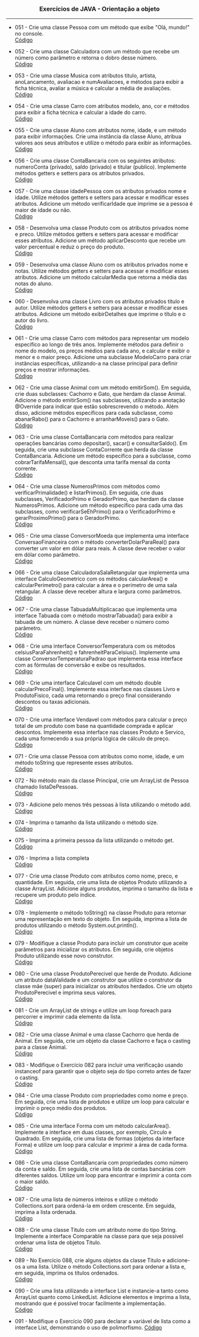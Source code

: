 <h3 align="center">Exercícios de JAVA - Orientação a objeto</h3>
<hr>

- 051 - Crie uma classe Pessoa com um método que exibe "Olá, mundo!" no console.  
[Código](https://github.com/julianoacs/Exercicios/blob/main/Exercicios/051/Main.java)

- 052 - Crie uma classe Calculadora com um método que recebe um número como parâmetro e retorna o dobro desse número.  
[Código](https://github.com/julianoacs/Exercicios/blob/main/Exercicios/052/Main.java)

- 053 - Crie uma classe Musica com atributos titulo, artista, anoLancamento, avaliacao e numAvaliacoes, e métodos para exibir a ficha técnica, avaliar a música e calcular a média de avaliações.  
[Código](https://github.com/julianoacs/Exercicios/blob/main/Exercicios/053/Main.java)

- 054 - Crie uma classe Carro com atributos modelo, ano, cor e métodos para exibir a ficha técnica e calcular a idade do carro.  
[Código](https://github.com/julianoacs/Exercicios/blob/main/Exercicios/054/Main.java)

- 055 - Crie uma classe Aluno com atributos nome, idade, e um método para exibir informações. Crie uma instância da classe Aluno, atribua valores aos seus atributos e utilize o método para exibir as informações.  
[Código](https://github.com/julianoacs/Exercicios/blob/main/Exercicios/055/Main.java)

- 056 - Crie uma classe ContaBancaria com os seguintes atributos: numeroConta (privado), saldo (privado) e titular (publico). Implemente métodos getters e setters para os atributos privados.  
[Código](https://github.com/julianoacs/Exercicios/blob/main/Exercicios/056/Main.java)

- 057 - Crie uma classe idadePessoa com os atributos privados nome e idade. Utilize métodos getters e setters para acessar e modificar esses atributos. Adicione um método verificarIdade que imprime se a pessoa é maior de idade ou não.  
[Código](https://github.com/julianoacs/Exercicios/blob/main/Exercicios/057/Main.java)

- 058 - Desenvolva uma classe Produto com os atributos privados nome e preco. Utilize métodos getters e setters para acessar e modificar esses atributos. Adicione um método aplicarDesconto que recebe um valor percentual e reduz o preço do produto.  
[Código](https://github.com/julianoacs/Exercicios/blob/main/Exercicios/058/Main.java)

- 059 - Desenvolva uma classe Aluno com os atributos privados nome e notas. Utilize métodos getters e setters para acessar e modificar esses atributos. Adicione um método calcularMedia que retorna a média das notas do aluno.  
[Código](https://github.com/julianoacs/Exercicios/blob/main/Exercicios/059/Main.java)

- 060 - Desenvolva uma classe Livro com os atributos privados titulo e autor. Utilize métodos getters e setters para acessar e modificar esses atributos. Adicione um método exibirDetalhes que imprime o título e o autor do livro.  
[Código](https://github.com/julianoacs/Exercicios/blob/main/Exercicios/060/Main.java)

- 061 - Crie uma classe Carro com métodos para representar um modelo específico ao longo de três anos. Implemente métodos para definir o nome do modelo, os preços médios para cada ano, e calcular e exibir o menor e o maior preço. Adicione uma subclasse ModeloCarro para criar instâncias específicas, utilizando-a na classe principal para definir preços e mostrar informações.  
[Código](https://github.com/julianoacs/Exercicios/blob/main/Exercicios/061/Main.java)

- 062 - Crie uma classe Animal com um método emitirSom(). Em seguida, crie duas subclasses: Cachorro e Gato, que herdam da classe Animal. Adicione o método emitirSom() nas subclasses, utilizando a anotação @Override para indicar que estão sobrescrevendo o método. Além disso, adicione métodos específicos para cada subclasse, como abanarRabo() para o Cachorro e arranharMoveis() para o Gato.  
[Código](https://github.com/julianoacs/Exercicios/blob/main/Exercicios/062/Main.java)

- 063 - Crie uma classe ContaBancaria com métodos para realizar operações bancárias como depositar(), sacar() e consultarSaldo(). Em seguida, crie uma subclasse ContaCorrente que herda da classe ContaBancaria. Adicione um método específico para a subclasse, como cobrarTarifaMensal(), que desconta uma tarifa mensal da conta corrente.  
[Código](https://github.com/julianoacs/Exercicios/blob/main/Exercicios/063/Main.java)

- 064 - Crie uma classe NumerosPrimos com métodos como verificarPrimalidade() e listarPrimos(). Em seguida, crie duas subclasses, VerificadorPrimo e GeradorPrimo, que herdam da classe NumerosPrimos. Adicione um método específico para cada uma das subclasses, como verificarSeEhPrimo() para o VerificadorPrimo e gerarProximoPrimo() para o GeradorPrimo.  
[Código](https://github.com/julianoacs/Exercicios/blob/main/Exercicios/064/Main.java)

- 065 - Crie uma classe ConversorMoeda que implementa uma interface ConversaoFinanceira com o método converterDolarParaReal() para converter um valor em dólar para reais. A classe deve receber o valor em dólar como parâmetro.  
[Código](https://github.com/julianoacs/Exercicios/blob/main/Exercicios/065/Main.java)

- 066 - Crie uma classe CalculadoraSalaRetangular que implementa uma interface CalculoGeometrico com os métodos calcularArea() e calcularPerimetro() para calcular a área e o perímetro de uma sala retangular. A classe deve receber altura e largura como parâmetros.  
[Código](https://github.com/julianoacs/Exercicios/blob/main/Exercicios/066/Main.java)

- 067 - Crie uma classe TabuadaMultiplicacao que implementa uma interface Tabuada com o método mostrarTabuada() para exibir a tabuada de um número. A classe deve receber o número como parâmetro.  
[Código](https://github.com/julianoacs/Exercicios/blob/main/Exercicios/067/Main.java)

- 068 - Crie uma interface ConversorTemperatura com os métodos celsiusParaFahrenheit() e fahrenheitParaCelsius(). Implemente uma classe ConversorTemperaturaPadrao que implementa essa interface com as fórmulas de conversão e exibe os resultados.  
[Código](https://github.com/julianoacs/Exercicios/blob/main/Exercicios/068/Main.java)

- 069 - Crie uma interface Calculavel com um método double calcularPrecoFinal(). Implemente essa interface nas classes Livro e ProdutoFisico, cada uma retornando o preço final considerando descontos ou taxas adicionais.  
[Código](https://github.com/julianoacs/Exercicios/blob/main/Exercicios/069/Main.java)

- 070 - Crie uma interface Vendavel com métodos para calcular o preço total de um produto com base na quantidade comprada e aplicar descontos. Implemente essa interface nas classes Produto e Servico, cada uma fornecendo a sua própria lógica de cálculo de preço.  
[Código](https://github.com/julianoacs/Exercicios/blob/main/Exercicios/070/Main.java)

- 071 - Crie uma classe Pessoa com atributos como nome, idade, e um método toString que represente esses atributos.  
[Código](https://github.com/julianoacs/Exercicios/blob/main/Exercicios/071/Main.java)

- 072 - No método main da classe Principal, crie um ArrayList de Pessoa chamado listaDePessoas.  
[Código](https://github.com/julianoacs/Exercicios/blob/main/Exercicios/072/Main.java)

- 073 - Adicione pelo menos três pessoas à lista utilizando o método add.  
[Código](https://github.com/julianoacs/Exercicios/blob/main/Exercicios/073/Main.java)

- 074 - Imprima o tamanho da lista utilizando o método size.  
[Código](https://github.com/julianoacs/Exercicios/blob/main/Exercicios/074/Main.java)

- 075 - Imprima a primeira pessoa da lista utilizando o método get.  
[Código](https://github.com/julianoacs/Exercicios/blob/main/Exercicios/075/Main.java)

- 076 - Imprima a lista completa  
[Código](https://github.com/julianoacs/Exercicios/blob/main/Exercicios/076/Main.java)

- 077 - Crie uma classe Produto com atributos como nome, preco, e quantidade. Em seguida, crie uma lista de objetos Produto utilizando a classe ArrayList. Adicione alguns produtos, imprima o tamanho da lista e recupere um produto pelo índice.  
[Código](https://github.com/julianoacs/Exercicios/blob/main/Exercicios/077/Main.java)

- 078 - Implemente o método toString() na classe Produto para retornar uma representação em texto do objeto. Em seguida, imprima a lista de produtos utilizando o método System.out.println().  
[Código](https://github.com/julianoacs/Exercicios/blob/main/Exercicios/078/Main.java)

- 079 - Modifique a classe Produto para incluir um construtor que aceite parâmetros para inicializar os atributos. Em seguida, crie objetos Produto utilizando esse novo construtor.  
[Código](https://github.com/julianoacs/Exercicios/blob/main/Exercicios/079/Main.java)

- 080 - Crie uma classe ProdutoPerecivel que herde de Produto. Adicione um atributo dataValidade e um construtor que utilize o construtor da classe mãe (super) para inicializar os atributos herdados. Crie um objeto ProdutoPerecivel e imprima seus valores.  
[Código](https://github.com/julianoacs/Exercicios/blob/main/Exercicios/080/Main.java)

- 081 - Crie um ArrayList de strings e utilize um loop foreach para percorrer e imprimir cada elemento da lista.  
[Código](https://github.com/julianoacs/Exercicios/blob/main/Exercicios/081/Main.java)

- 082 - Crie uma classe Animal e uma classe Cachorro que herda de Animal. Em seguida, crie um objeto da classe Cachorro e faça o casting para a classe Animal.  
[Código](https://github.com/julianoacs/Exercicios/blob/main/Exercicios/082/Main.java)

- 083 - Modifique o Exercício 082 para incluir uma verificação usando instanceof para garantir que o objeto seja do tipo correto antes de fazer o casting.  
[Código](https://github.com/julianoacs/Exercicios/blob/main/Exercicios/083/Main.java)

- 084 - Crie uma classe Produto com propriedades como nome e preço. Em seguida, crie uma lista de produtos e utilize um loop para calcular e imprimir o preço médio dos produtos.  
[Código](https://github.com/julianoacs/Exercicios/blob/main/Exercicios/084/Main.java)

- 085 - Crie uma interface Forma com um método calcularArea(). Implemente a interface em duas classes, por exemplo, Circulo e Quadrado. Em seguida, crie uma lista de formas (objetos da interface Forma) e utilize um loop para calcular e imprimir a área de cada forma.  
[Código](https://github.com/julianoacs/Exercicios/blob/main/Exercicios/085/Main.java)

- 086 - Crie uma classe ContaBancaria com propriedades como número da conta e saldo. Em seguida, crie uma lista de contas bancárias com diferentes saldos. Utilize um loop para encontrar e imprimir a conta com o maior saldo.  
[Código](https://github.com/julianoacs/Exercicios/blob/main/Exercicios/086/Main.java)

- 087 - Crie uma lista de números inteiros e utilize o método Collections.sort para ordená-la em ordem crescente. Em seguida, imprima a lista ordenada.  
[Código](https://github.com/julianoacs/Exercicios/blob/main/Exercicios/087/Main.java)

- 088 - Crie uma classe Titulo com um atributo nome do tipo String. Implemente a interface Comparable na classe para que seja possível ordenar uma lista de objetos Titulo.  
[Código](https://github.com/julianoacs/Exercicios/blob/main/Exercicios/088/Main.java)

- 089 - No Exercício 088, crie alguns objetos da classe Titulo e adicione-os a uma lista. Utilize o método Collections.sort para ordenar a lista e, em seguida, imprima os títulos ordenados.  
[Código](https://github.com/julianoacs/Exercicios/blob/main/Exercicios/089/Main.java)

- 090 - Crie uma lista utilizando a interface List e instancie-a tanto como ArrayList quanto como LinkedList. Adicione elementos e imprima a lista, mostrando que é possível trocar facilmente a implementação.  
[Código](https://github.com/julianoacs/Exercicios/blob/main/Exercicios/090/Main.java)

- 091 - Modifique o Exercício 090 para declarar a variável de lista como a interface List, demonstrando o uso de polimorfismo.
[Código](https://github.com/julianoacs/Exercicios/blob/main/Exercicios/091/Main.java)
